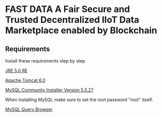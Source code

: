 
# FAST DATA A Fair Secure and Trusted Decentralized IIoT Data Marketplace enabled by Blockchain


## Requirements

Install these requirements step by step

[JRE 5.0 RE](https://archive.org/details/jre-1_5_0_04-windows-i586-p)

[Apache Tomcat 6.0](https://archive.apache.org/dist/tomcat/tomcat-6/v6.0.0/bin/)

[MySQL Community Installer Version 5.5.27](https://downloads.mysql.com/archives/installer/)

When installing MySQL make sure to set the root password "root" itself. 

[MySQL Query Browser]([https://downloads.mysql.com/archives/installer/](https://downloads.mysql.com/archives/query/))

